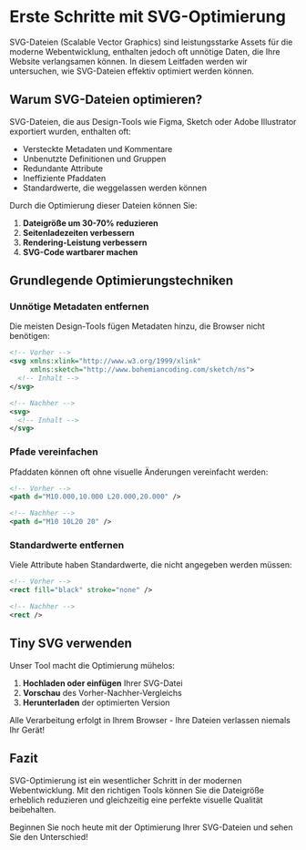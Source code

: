 # Erste Schritte mit SVG-Optimierung

SVG-Dateien (Scalable Vector Graphics) sind leistungsstarke Assets für die moderne Webentwicklung, enthalten jedoch oft unnötige Daten, die Ihre Website verlangsamen können. In diesem Leitfaden werden wir untersuchen, wie SVG-Dateien effektiv optimiert werden können.

## Warum SVG-Dateien optimieren?

SVG-Dateien, die aus Design-Tools wie Figma, Sketch oder Adobe Illustrator exportiert wurden, enthalten oft:

- Versteckte Metadaten und Kommentare
- Unbenutzte Definitionen und Gruppen
- Redundante Attribute
- Ineffiziente Pfaddaten
- Standardwerte, die weggelassen werden können

Durch die Optimierung dieser Dateien können Sie:

1. **Dateigröße um 30-70% reduzieren**
2. **Seitenladezeiten verbessern**
3. **Rendering-Leistung verbessern**
4. **SVG-Code wartbarer machen**

## Grundlegende Optimierungstechniken

### Unnötige Metadaten entfernen

Die meisten Design-Tools fügen Metadaten hinzu, die Browser nicht benötigen:

```xml
<!-- Vorher -->
<svg xmlns:xlink="http://www.w3.org/1999/xlink"
     xmlns:sketch="http://www.bohemiancoding.com/sketch/ns">
  <!-- Inhalt -->
</svg>

<!-- Nachher -->
<svg>
  <!-- Inhalt -->
</svg>
```

### Pfade vereinfachen

Pfaddaten können oft ohne visuelle Änderungen vereinfacht werden:

```xml
<!-- Vorher -->
<path d="M10.000,10.000 L20.000,20.000" />

<!-- Nachher -->
<path d="M10 10L20 20" />
```

### Standardwerte entfernen

Viele Attribute haben Standardwerte, die nicht angegeben werden müssen:

```xml
<!-- Vorher -->
<rect fill="black" stroke="none" />

<!-- Nachher -->
<rect />
```

## Tiny SVG verwenden

Unser Tool macht die Optimierung mühelos:

1. **Hochladen oder einfügen** Ihrer SVG-Datei
2. **Vorschau** des Vorher-Nachher-Vergleichs
3. **Herunterladen** der optimierten Version

Alle Verarbeitung erfolgt in Ihrem Browser - Ihre Dateien verlassen niemals Ihr Gerät!

## Fazit

SVG-Optimierung ist ein wesentlicher Schritt in der modernen Webentwicklung. Mit den richtigen Tools können Sie die Dateigröße erheblich reduzieren und gleichzeitig eine perfekte visuelle Qualität beibehalten.

Beginnen Sie noch heute mit der Optimierung Ihrer SVG-Dateien und sehen Sie den Unterschied!
